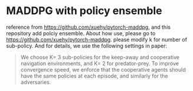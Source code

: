 # MADDPG with policy ensemble
reference from https://github.com/xuehy/pytorch-maddpg, and this repository add polciy ensemble.
About how use, please go to https://github.com/xuehy/pytorch-maddpg.
please modify k for number of sub-policy. 
And for details, we use the following settings in paper:
> We choose K= 3 sub-policies for the keep-away and cooperative navigation environments, and K= 2 for predator-prey. To improve convergence speed, we enforce that the cooperative agents should have the same policies at each episode, and similarly for the adversaries.
